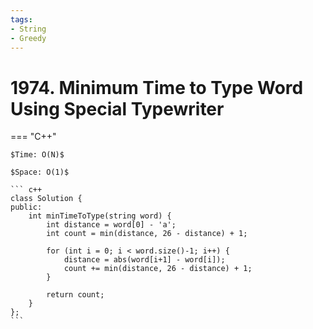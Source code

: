 ```yaml
---
tags:
- String
- Greedy
---
```



# 1974. Minimum Time to Type Word Using Special Typewriter

=== "C++"

    $Time: O(N)$

    $Space: O(1)$

    ``` c++
    class Solution {
    public:
        int minTimeToType(string word) {
            int distance = word[0] - 'a';
            int count = min(distance, 26 - distance) + 1;

            for (int i = 0; i < word.size()-1; i++) {
                distance = abs(word[i+1] - word[i]);
                count += min(distance, 26 - distance) + 1;
            }

            return count;
        }
    };
    ```